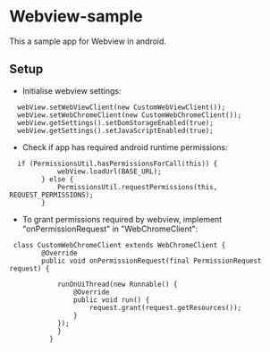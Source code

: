 # Webview-sample
This a sample app for Webview in android.

## Setup
- Initialise webview settings:

```
  webView.setWebViewClient(new CustomWebViewClient());
  webView.setWebChromeClient(new CustomWebChromeClient());
  webView.getSettings().setDomStorageEnabled(true);
  webView.getSettings().setJavaScriptEnabled(true);
```

- Check if app has required android runtime permissions:
```
  if (PermissionsUtil.hasPermissionsForCall(this)) {
            webView.loadUrl(BASE_URL);
        } else {
            PermissionsUtil.requestPermissions(this, REQUEST_PERMISSIONS);
        }
```
- To grant permissions required by webview, implement "onPermissionRequest" in "WebChromeClient":
```
 class CustomWebChromeClient extends WebChromeClient {
        @Override
        public void onPermissionRequest(final PermissionRequest request) {

            runOnUiThread(new Runnable() {
                @Override
                public void run() {
                    request.grant(request.getResources());
                }
            });
            }
          }
```
